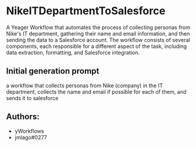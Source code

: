 
# NikeITDepartmentToSalesforce

A Yeager Workflow that automates the process of collecting personas from Nike's IT department, gathering their name and email information, and then sending the data to a Salesforce account. The workflow consists of several components, each responsible for a different aspect of the task, including data extraction, formatting, and Salesforce integration.
## Initial generation prompt
a workflow that collects personas from Nike (company) in the IT department, collects the name and email if possible for each of them, and sends it to salesforce

## Authors: 
- yWorkflows
- jmlago#0277
        